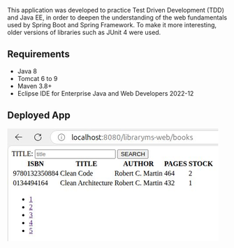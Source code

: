 This application was developed to practice Test Driven Development (TDD) and Java EE, in order to deepen the understanding of the web fundamentals used by Spring Boot and Spring Framework. To make it more interesting, older versions of libraries such as JUnit 4 were used.

## Requirements

- Java 8
- Tomcat 6 to 9
- Maven 3.8+
- Eclipse IDE for Enterprise Java and Web Developers 2022-12


## Deployed App

![Deployed App](app-started.jpg)

